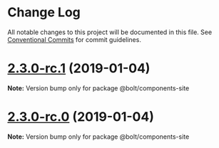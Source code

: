 # Change Log

All notable changes to this project will be documented in this file.
See [Conventional Commits](https://conventionalcommits.org) for commit guidelines.

# [2.3.0-rc.1](https://github.com/bolt-design-system/bolt/tree/master/packages/components/bolt-site/compare/vv2.3.0-rc.0...v2.3.0-rc.1) (2019-01-04)

**Note:** Version bump only for package @bolt/components-site





# [2.3.0-rc.0](https://github.com/bolt-design-system/bolt/tree/master/packages/components/bolt-site/compare/v2.2.1...v2.3.0-rc.0) (2019-01-04)

**Note:** Version bump only for package @bolt/components-site
